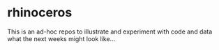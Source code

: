 # rhinoceros

This is an ad-hoc repos to illustrate and experiment with code and data what the next weeks might look like...
